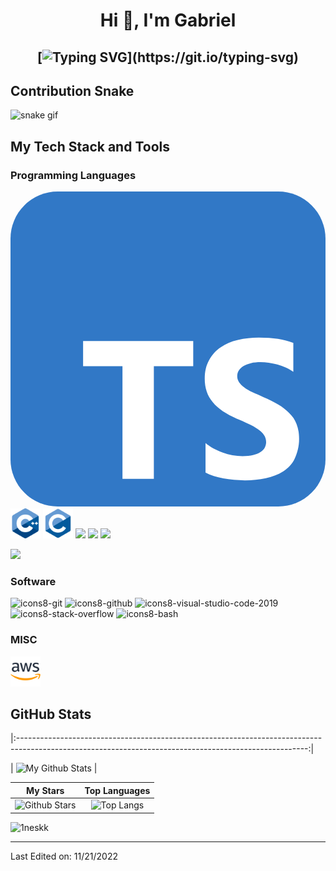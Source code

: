 <h1 align="center">
Hi 👋, I'm Gabriel

  
  <h2 align="center">
    
[![Typing SVG](https://readme-typing-svg.herokuapp.com?font=Fira+Code&duration=3000&pause=1000&center=true&vCenter=true&width=435&lines=Welcome+to+my+Github+page!;I'm+gabriel;I'm+a+computer+science+student!;I'm+always+expanding+my+tech+stack!)](https://git.io/typing-svg)


## Contribution Snake 
![snake gif](https://github.com/null3000/null3000/blob/output/github-contribution-grid-snake.svg)

## My Tech Stack and Tools

### Programming Languages

<p>
  
<svg xmlns="http://www.w3.org/2000/svg"
aria-label="TypeScript" role="img"
viewBox="0 0 512 512"><rect
width="512" height="512"
rx="15%"
fill="#3178c6"/><path fill="#fff"
d="m233 284h64v-41H118v41h64v183h51zm84 173c8.1 4.2 18 7.3 29 9.4s23 3.1 35 3.1c12 0 23-1.1 34-3.4c11-2.3 20-6.1 28-11c8.1-5.3 15-12 19-21s7.1-19 7.1-32c0-9.1-1.4-17-4.1-24s-6.6-13-12-18c-5.1-5.3-11-10-18-14s-15-8.2-24-12c-6.6-2.7-12-5.3-18-7.9c-5.2-2.6-9.7-5.2-13-7.8c-3.7-2.7-6.5-5.5-8.5-8.4c-2-3-3-6.3-3-10c0-3.4.89-6.5 2.7-9.3s4.3-5.1 7.5-7.1c3.2-2 7.2-3.5 12-4.6c4.7-1.1 9.9-1.6 16-1.6c4.2 0 8.6.31 13 .94c4.6.63 9.3 1.6 14 2.9c4.7 1.3 9.3 2.9 14 4.9c4.4 2 8.5 4.3 12 6.9v-47c-7.6-2.9-16-5.1-25-6.5s-19-2.1-31-2.1c-12 0-23 1.3-34 3.8s-20 6.5-28 12c-8.1 5.4-14 12-19 21c-4.7 8.4-7 18-7 30c0 15 4.3 28 13 38c8.6 11 22 19 39 27c6.9 2.8 13 5.6 19 8.3s11 5.5 15 8.4c4.3 2.9 7.7 6.1 10 9.5c2.5 3.4 3.8 7.4 3.8 12c0 3.2-.78 6.2-2.3 9s-3.9 5.2-7.1 7.2s-7.1 3.6-12 4.8c-4.7 1.1-10 1.7-17 1.7c-11 0-22-1.9-32-5.7c-11-3.8-21-9.5-28.1-15.44z"/></svg>
<img width ='48px' src="https://raw.githubusercontent.com/devicons/devicon/master/icons/cplusplus/cplusplus-original.svg"/>
<img width ='48px' src="https://raw.githubusercontent.com/devicons/devicon/master/icons/c/c-original.svg"/>
<img width ='48px' src="https://user-images.githubusercontent.com/76852813/172720095-d75caaaa-c8b8-497e-a1bf-54720da5f9ed.svg"/>
<img width ='48px' src ='https://raw.githubusercontent.com/rahulbanerjee26/githubAboutMeGenerator/main/icons/html.svg'> </a>
<img width ='48px' src ='https://raw.githubusercontent.com/rahulbanerjee26/githubAboutMeGenerator/main/icons/css.svg'> </a>
<!-- ![icons8-java](https://user-images.githubusercontent.com/76852813/172716937-4574740e-2d2e-4326-af3b-4a42bad058c1.svg) -->
<img width ='48px' src="https://user-images.githubusercontent.com/76852813/172720089-5ce0ea22-01c9-4444-8e70-a81501452b13.svg"/>
<!-- <img width="48" alt="Processing 2021 logo" src="https://upload.wikimedia.org/wikipedia/commons/thumb/c/cb/Processing_2021_logo.svg/64px-Processing_2021_logo.svg.png"></a> -->



<!-- ### Frameworks and Libraries

<p>

![aframe-logo_48x48](https://user-images.githubusercontent.com/76852813/172721192-a712983a-47d4-41a5-a1ed-abf4113cff93.png)
![icons8-bootstrap](https://user-images.githubusercontent.com/76852813/172721798-883b2b27-ef7b-42d4-a492-6c6cb6cb4ffe.svg)
![1696888_48x48](https://user-images.githubusercontent.com/76852813/172723432-50ba3455-48c4-4afd-8326-1ddf54c39833.png)
![discord_1_48x48](https://user-images.githubusercontent.com/76852813/172723444-1c9a926d-802f-4ebe-aab6-bd6a117c6eba.png) -->

### Software

<p>
	
![icons8-git](https://user-images.githubusercontent.com/76852813/172722126-2495793f-c4f3-43cc-bfb2-14e1d6f4d3a2.svg)
![icons8-github](https://user-images.githubusercontent.com/76852813/172732353-d8b662eb-8f1c-453a-82f4-00132b440aaa.svg)
![icons8-visual-studio-code-2019](https://user-images.githubusercontent.com/76852813/172722742-4c84455a-830a-4f69-8dcd-ac9437e52251.svg)
![icons8-stack-overflow](https://user-images.githubusercontent.com/76852813/172722286-8f3ffc2b-593a-4670-9e9f-c77154f6763c.svg)
![icons8-bash](https://user-images.githubusercontent.com/76852813/172722833-c1dafe34-7340-4220-a115-81dce56b1746.svg)




### MISC

<p>
	
<img width ='48px' src="https://raw.githubusercontent.com/devicons/devicon/master/icons/amazonwebservices/amazonwebservices-original-wordmark.svg"/>
<!-- ![icons8-heroku](https://user-images.githubusercontent.com/76852813/172721998-708f82d2-e288-462e-a2fd-2ee471036151.svg)
![icons8-raspberry-pi](https://user-images.githubusercontent.com/76852813/172732112-5119f3f5-16f0-4ddb-aa32-1926cb9f56a8.svg) -->





	
## GitHub Stats


<!--|                                                                     My Stats                                                                     |-->
|:------------------------------------------------------------------------------------------------------------------------------------------------------:|
<!-- | ![My Github Graph](https://activity-graph.herokuapp.com/graph?username=1neskk&theme=react-dark&hide_border=true&area=true) | -->
| ![My Github Stats](https://github-readme-stats.vercel.app/api?username=1neskk&show_icons=true&theme=algolia)              | 
<!--| ![My GitHub Streak](https://github-readme-streak-stats.herokuapp.com/?user=1neskk&theme=algolia)                    | -->
    

|                                                                                                      My Stars                                                                                                       |                                                           Top Languages                                                           |      
|:-------------------------------------------------------------------------------------------------------------------------------------------------------------------------------------------------------------------------:|:---------------------------------------------------------------------------------------------------------------------------------:|
| ![Github Stars](https://github-readme-stats.vercel.app/api?username=1neskk&show_icons=true&locale=en&count_private=true&hide_rank=true&custom_title=My%20GitHub%20Stats&disable_animations=false&theme=algolia)| ![Top Langs](https://github-readme-stats.vercel.app/api/top-langs/?username=1neskk&langs_count=8&theme=algolia)
	
<p align="left"> <img src="https://komarev.com/ghpvc/?username=1neskk&label=Profile%20views&color=0e75b6&style=flat" alt="1neskk" /> </p> 

<!-- ###### Some icons courtesy of [icons8](https://icons8.com/) -->

------
<!-- Credit: [Null3000](https://github.com/null3000) -->
Last Edited on: 11/21/2022
